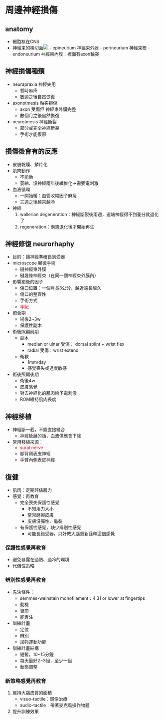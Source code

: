 # 周邊神經損傷
## anatomy
- 細胞核在CNS
- 神經束的橫切面![](https://yixueshu.gitee.io/duus/Image00129.jpg)
		- epineurium 神經束外膜
		- perineurium 神經束模
		- endoneurium 神經束內膜：裡面有axon軸突

## 神經損傷種類
- neurapraxia 神經失用
	- 暫時麻痺
	- 數週之後自然恢復
- axonotmesis 軸突損傷
	- axon 受傷但 神經束外膜完整
	- 數個月之後自然恢復
- neurotmesis 神經斷裂
	- 部分或完全神經斷裂
	- 手術才能復原

## 損傷後會有的反應
- 皮膚乾燥、鱗片化
- 肌肉動作
	- 不能動
	- 萎縮、沒神經兩年後纖維化→需要電刺激
- 血液循環
	- 一開始暖：血管收縮因子麻痺
	- 三週之後越來越冷
- 神經
	1. wallerian degeneration：神經斷裂後兩週，遠端神經得不到養分就退化了
	2. regeneration：兩週退化後才開始再生

## 神經修復 neurorhaphy
- 目的：讓神經準確長到受器
- microscope 顯微手術
	- 縫神經束外膜
	- 縫幾條神經束（在同一個神經束外膜內）
- 影響癒後的因子
	- 傷口位置：一個月長3公分，越近端長越久
	- 傷口的整齊性
	- 手術方式
	- <font color=#ff0000>年紀</font>
- 癒合期
	- 術後2~3w
	- 保護性副木
- 術後照顧前期
	- 副木
		- median or ulnar 受傷： dorsal splint + wrist flex
		- radial 受傷：wrist extend
	- 衛教
		- 1mm/day
		- 感覺喪失或過度敏感
- 術後照顧後期
	- 術後4w
	- 皮膚感覺
	- 對去神經化的肌肉給予電刺激
	- ROM維持肌肉長度
## 神經移植
- 神經斷一截，不能直接縫合
	- 神經延展的話，血液供應會下降
- 常用移植來源：
	- <font color=#ff0000>sural nerve</font>
	- 腳背側表皮神經
	- 手臂內側表皮神經
## 復健
- 肌肉：定期評估肌力
- 感覺：再教育
	- 完全喪失保護性感覺
		- 不知用力大小
		- 常常磨擦皮膚
		- 皮膚沒彈性、龜裂
	- 有保護性感覺，缺少辨別性感覺
		- 可能長錯受器，只好教大腦重新詮釋這個感覺
### 保護性感覺再教育
- 避免暴露在過熱、過冷的環境
- 代償性策略
### 辨別性感覺再教育
- 先決條件：
	- semmes-weinstein monofilament：4.31 or lower at fingertips
	- 動機
	- 智商
	- 能專注
- 訓練計畫
	- 定位
	- 辨別
	- 加強運動功能
- 訓練計畫結構
	- 短暫，10~15分鐘
	- 每天最好2~3組，至少一組
	- 動態調整
### 新策略感覺再教育
1. 維持大腦皮質的面積
	- visuo-tactile：鏡像治療
	- audio-tactile：帶著麥克風操作物體
1. 提升訓練效果
